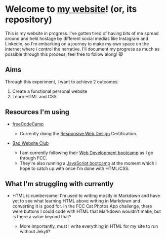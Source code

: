 # Welcome to [my website](https://tasminemma.github.io)! (or, its repository)

This is my website in progress. I've gotten tired of having bits of me spread around and held hostage by different social medias like Instagram and Linkedin, so I'm embarking on a journey to make my own space on the internet where *I* control the narrative. I'll document my progress as much as possible through this process; feel free to follow along! 😸

## Aims

Through this experiment, I want to achieve 2 outcomes:

1. Create a functional personal website
2. Learn HTML and CSS

## Resources I'm using

- <a href="https://freecodecamp.org" target="_blank">freeCodeCamp</a>

  - Currently doing the <a href="https://www.freecodecamp.org/learn/2022/responsive-web-design/" target="_blank">Responsive Web Design</a> Certification.

- <a href="https://badwebsite.club/" target="_blank">Bad Website Club</a>

  - I am currently following their <a href="https://badwebsite.club/webdev-bootcamp-jan-2024.html" target="_blank">Web Development bootcamp</a> as I go through FCC.
  - They're also running a <a href="https://badwebsite.club/js-bootcamp-feb-2024.html" target="_blank">JavaScript bootcamp</a> at the moment which I hope to catch up with once I'm done with HTML/CSS.

## What I'm struggling with currently

- HTML is cumbersome! I'm used to writing mostly in Markdown and have yet to see what learning HTML above writing in Markdown and converting it is good for. In the FCC Cat Photos App challenge, there were buttons I could code with HTML that Markdown wouldn't make, but is there a value beyond that?

  - More importantly, must I write everything in HTML for my site to run without Jekyll?
 
